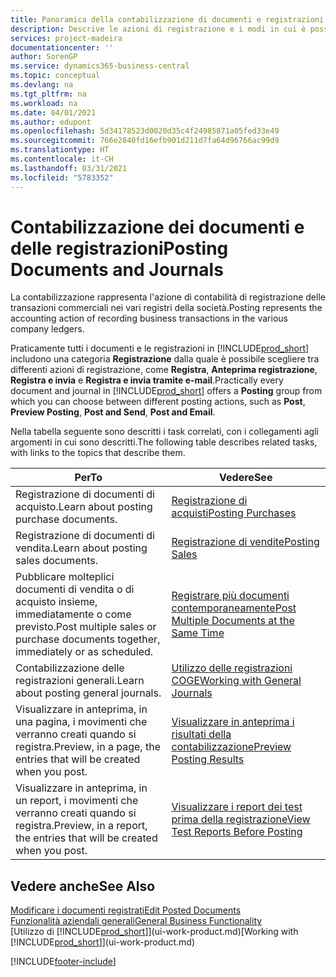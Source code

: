 ```yaml
---
title: Panoramica della contabilizzazione di documenti e registrazioni | Documenti Microsoft
description: Descrive le azioni di registrazione e i modi in cui è possibile contabilizzare documenti e registrazioni.
services: project-madeira
documentationcenter: ''
author: SorenGP
ms.service: dynamics365-business-central
ms.topic: conceptual
ms.devlang: na
ms.tgt_pltfrm: na
ms.workload: na
ms.date: 04/01/2021
ms.author: edupont
ms.openlocfilehash: 5d34178523d0020d35c4f24985871a05fed33e49
ms.sourcegitcommit: 766e2840fd16efb901d211d7fa64d96766ac99d9
ms.translationtype: HT
ms.contentlocale: it-CH
ms.lasthandoff: 03/31/2021
ms.locfileid: "5783352"
---
```

# <a name="posting-documents-and-journals"></a><span data-ttu-id="a7919-103">Contabilizzazione dei documenti e delle registrazioni</span><span class="sxs-lookup"><span data-stu-id="a7919-103">Posting Documents and Journals</span></span>
<span data-ttu-id="a7919-104">La contabilizzazione rappresenta l'azione di contabilità di registrazione delle transazioni commerciali nei vari registri della società.</span><span class="sxs-lookup"><span data-stu-id="a7919-104">Posting represents the accounting action of recording business transactions in the various company ledgers.</span></span>

<span data-ttu-id="a7919-105">Praticamente tutti i documenti e le registrazioni in [!INCLUDE[prod_short](includes/prod_short.md)] includono una categoria **Registrazione** dalla quale è possibile scegliere tra differenti azioni di registrazione, come **Registra**, **Anteprima registrazione**, **Registra e invia** e **Registra e invia tramite e-mail**.</span><span class="sxs-lookup"><span data-stu-id="a7919-105">Practically every document and journal in [!INCLUDE[prod_short](includes/prod_short.md)] offers a **Posting** group from which you can choose between different posting actions, such as **Post**, **Preview Posting**, **Post and Send**, **Post and Email**.</span></span>

<span data-ttu-id="a7919-106">Nella tabella seguente sono descritti i task correlati, con i collegamenti agli argomenti in cui sono descritti.</span><span class="sxs-lookup"><span data-stu-id="a7919-106">The following table describes related tasks, with links to the topics that describe them.</span></span>

| <span data-ttu-id="a7919-107">Per</span><span class="sxs-lookup"><span data-stu-id="a7919-107">To</span></span> | <span data-ttu-id="a7919-108">Vedere</span><span class="sxs-lookup"><span data-stu-id="a7919-108">See</span></span> |
| --- | --- |
| <span data-ttu-id="a7919-109">Registrazione di documenti di acquisto.</span><span class="sxs-lookup"><span data-stu-id="a7919-109">Learn about posting purchase documents.</span></span> |[<span data-ttu-id="a7919-110">Registrazione di acquisti</span><span class="sxs-lookup"><span data-stu-id="a7919-110">Posting Purchases</span></span>](ui-post-purchases.md) |
| <span data-ttu-id="a7919-111">Registrazione di documenti di vendita.</span><span class="sxs-lookup"><span data-stu-id="a7919-111">Learn about posting sales documents.</span></span> |[<span data-ttu-id="a7919-112">Registrazione di vendite</span><span class="sxs-lookup"><span data-stu-id="a7919-112">Posting Sales</span></span>](ui-post-sales.md) |
| <span data-ttu-id="a7919-113">Pubblicare molteplici documenti di vendita o di acquisto insieme, immediatamente o come previsto.</span><span class="sxs-lookup"><span data-stu-id="a7919-113">Post multiple sales or purchase documents together, immediately or as scheduled.</span></span>|[<span data-ttu-id="a7919-114">Registrare più documenti contemporaneamente</span><span class="sxs-lookup"><span data-stu-id="a7919-114">Post Multiple Documents at the Same Time</span></span>](ui-batch-posting.md)|
| <span data-ttu-id="a7919-115">Contabilizzazione delle registrazioni generali.</span><span class="sxs-lookup"><span data-stu-id="a7919-115">Learn about posting general journals.</span></span> |[<span data-ttu-id="a7919-116">Utilizzo delle registrazioni COGE</span><span class="sxs-lookup"><span data-stu-id="a7919-116">Working with General Journals</span></span>](ui-work-general-journals.md) |
| <span data-ttu-id="a7919-117">Visualizzare in anteprima, in una pagina, i movimenti che verranno creati quando si registra.</span><span class="sxs-lookup"><span data-stu-id="a7919-117">Preview, in a page, the entries that will be created when you post.</span></span> |[<span data-ttu-id="a7919-118">Visualizzare in anteprima i risultati della contabilizzazione</span><span class="sxs-lookup"><span data-stu-id="a7919-118">Preview Posting Results</span></span>](ui-how-preview-post-results.md) |
| <span data-ttu-id="a7919-119">Visualizzare in anteprima, in un report, i movimenti che verranno creati quando si registra.</span><span class="sxs-lookup"><span data-stu-id="a7919-119">Preview, in a report, the entries that will be created when you post.</span></span> |[<span data-ttu-id="a7919-120">Visualizzare i report dei test prima della registrazione</span><span class="sxs-lookup"><span data-stu-id="a7919-120">View Test Reports Before Posting</span></span>](ui-how-view-test-reports-posting.md) |

## <a name="see-also"></a><span data-ttu-id="a7919-121">Vedere anche</span><span class="sxs-lookup"><span data-stu-id="a7919-121">See Also</span></span>
[<span data-ttu-id="a7919-122">Modificare i documenti registrati</span><span class="sxs-lookup"><span data-stu-id="a7919-122">Edit Posted Documents</span></span>](across-edit-posted-document.md)  
[<span data-ttu-id="a7919-123">Funzionalità aziendali generali</span><span class="sxs-lookup"><span data-stu-id="a7919-123">General Business Functionality</span></span>](ui-across-business-areas.md)  
<span data-ttu-id="a7919-124">[Utilizzo di [!INCLUDE[prod_short](includes/prod_short.md)]](ui-work-product.md)</span><span class="sxs-lookup"><span data-stu-id="a7919-124">[Working with [!INCLUDE[prod_short](includes/prod_short.md)]](ui-work-product.md)</span></span>


[!INCLUDE[footer-include](includes/footer-banner.md)]